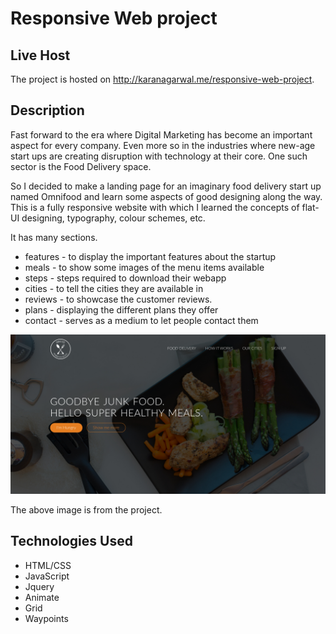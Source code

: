 # Responsive Web project

## Live Host

The project is hosted on http://karanagarwal.me/responsive-web-project.

## Description

Fast forward to the era where Digital Marketing has become an important aspect for every company. Even more so in the industries where new-age start ups are creating disruption with technology at their core. One such sector is the Food Delivery space.

So I decided to make a landing page for an imaginary food delivery start up named Omnifood and learn some aspects of good designing along the way.
This is a fully responsive website with which I learned the concepts of flat-UI designing, typography, colour schemes, etc.

It has many sections.

* features - to display the important features about the startup
* meals - to show some images of the menu items available
* steps - steps required to download their webapp
* cities - to tell the cities they are available in
* reviews - to showcase the customer reviews.
* plans - displaying the different plans they offer
* contact - serves as a medium to let people contact them

![Image of Responsive Web Project](website.jpeg)

The above image is from the project.

## Technologies Used

* HTML/CSS
* JavaScript
* Jquery
* Animate
* Grid
* Waypoints
